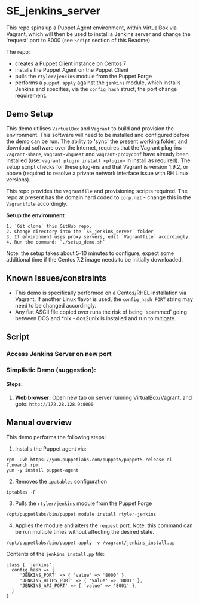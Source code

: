 # SE_jenkins_server

This repo spins up a Puppet Agent environment, within VirtualBox via Vagrant, which will then be used to install a Jenkins server and change the 'request' port to 8000 (see `Script` section of this Readme).

The repo:
 * creates a Puppet Client instance on Centos 7
 * installs the Puppet Agent on the Puppet Client
 * pulls the `rtyler/jenkins` module from the Puppet Forge
 * performs a `puppet apply` against the `jenkins` module, which installs Jenkins and specifies, via the `config_hash` struct, the port change requirement.

## Demo Setup

This demo utilises `VirtualBox` and `Vagrant` to build and provision the environment. This software will need to be installed and configured before the demo can be run. The ability to 'sync' the present working folder, and download software over the Internet, requires that the Vagrant plug-ins - `vagrant-share`, `vagrant-vbguest` and `vagrant-proxyconf` have already been installed (use: `vagrant plugin install <plugin>` in install as required). The setup script checks for these plug-ins and that Vagrant is version 1.9.2, or above (required to resolve a private network interface issue with RH Linux versions).

This repo provides the `Vagrantfile` and provisioning scripts required. The repo at present has the domain hard coded to `corp.net` - change this in the `Vagrantfile` accordingly. 


**Setup the environment**

    1. `Git clone` this GitHub repo.
    2. Change directory into the `SE_jenkins_server` folder
    3. If environment uses proxy servers, edit `Vagrantfile` accordingly. 
    4. Run the command: `./setup_demo.sh`
Note: the setup takes about 5-10 minutes to configure, expect some additional time if the Centos 7.2 image needs to be initially downloaded.

## Known Issues/constraints
  * This demo is specifically performed on a Centos/RHEL installation via Vagrant. If another Linux flavor is used, the `config_hash PORT` string may need to be changed accordingly.
  * Any flat ASCII file copied over runs the risk of being 'spammed' going between DOS and *nix - dos2unix is installed and run to mitigate.

## Script

### Access Jenkins Server on new port

### Simplistic Demo (suggestion):

#### Steps:

1. **Web browser:** Open new tab on server running VirtualBox/Vagrant, and goto: `http://172.28.128.9:8000` 

## Manual overview

This demo performs the following steps:

1. Installs the Puppet agent via:
```
rpm -Uvh https://yum.puppetlabs.com/puppet5/puppet5-release-el-7.noarch.rpm
yum -y install puppet-agent
```

2. Removes the `ipatables` configuration
```
iptables -F
```

3. Pulls the `rtyler/jenkins` module from the Puppet Forge
```
/opt/puppetlabs/bin/puppet module install rtyler-jenkins
```

4. Applies the module and alters the `request` port. Note: this command can be run multiple times without affecting the desired state.
```
/opt/puppetlabs/bin/puppet apply -v /vagrant/jenkins_install.pp
```

Contents of the `jenkins_install.pp` file:
```
class { 'jenkins':
  config_hash => {
     'JENKINS_PORT' => { 'value' => '8000' },   
     'JENKINS_HTTPS_PORT' => { 'value' => '8001' },  
     'JENKINS_APJ_PORT' => { 'value' => '8001' },   
  }  
}
```

